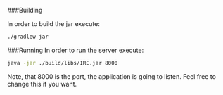 ###Building

In order to build the jar execute:
```bash
./gradlew jar
```
###Running
In order to run the server execute:
```bash
java -jar ./build/libs/IRC.jar 8000
```

Note, that 8000 is the port, the application is going to listen. Feel free to change this if you want.